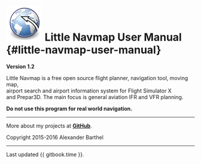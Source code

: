 # ![Little Navmap](../images/littlenavmap.svg "Little Navmap") Little Navmap User Manual {#little-navmap-user-manual}

**Version 1.2**

Little Navmap is a free open source flight planner, navigation tool, moving map,  
airport search and airport information system for Flight Simulator X  
and Prepar3D. The main focus is general aviation IFR and VFR planning.

**Do not use this program for real world navigation.**

---

More about my projects at [**GitHub**](https://albar965.github.io).

Copyright 2015-2016 Alexander Barthel

---

Last updated {{ gitbook.time }}.



